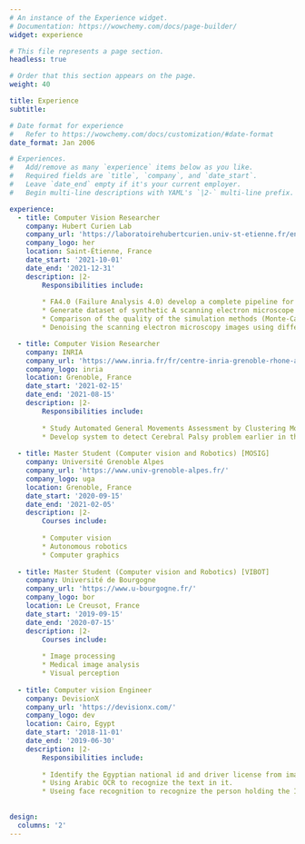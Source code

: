 ```yaml
---
# An instance of the Experience widget.
# Documentation: https://wowchemy.com/docs/page-builder/
widget: experience

# This file represents a page section.
headless: true

# Order that this section appears on the page.
weight: 40

title: Experience
subtitle:

# Date format for experience
#   Refer to https://wowchemy.com/docs/customization/#date-format
date_format: Jan 2006

# Experiences.
#   Add/remove as many `experience` items below as you like.
#   Required fields are `title`, `company`, and `date_start`.
#   Leave `date_end` empty if it's your current employer.
#   Begin multi-line descriptions with YAML's `|2-` multi-line prefix.

experience:
  - title: Computer Vision Researcher 
    company: Hubert Curien Lab 
    company_url: 'https://laboratoirehubertcurien.univ-st-etienne.fr/en/index.html'
    company_logo: her
    location: Saint-Étienne, France
    date_start: '2021-10-01'
    date_end: '2021-12-31'
    description: |2-
        Responsibilities include:
        
        * FA4.0 (Failure Analysis 4.0) develop a complete pipeline for failure diagnostic of electronic devices.
        * Generate dataset of synthetic A scanning electron microscope (SEM) images.
        * Comparison of the quality of the simulation methods (Monte-Carlo method and Deep Learning based methods).
        * Denoising the scanning electron microscopy images using different filters (NLM, Bilateral, Total variation (TV), BM3D).

  - title: Computer Vision Researcher 
    company: INRIA 
    company_url: 'https://www.inria.fr/fr/centre-inria-grenoble-rhone-alpes'
    company_logo: inria
    location: Grenoble, France
    date_start: '2021-02-15'
    date_end: '2021-08-15'
    description: |2-
        Responsibilities include:
        
        * Study Automated General Movements Assessment by Clustering Motion Words from Infants Motion Sequences.
        * Develop system to detect Cerebral Palsy problem earlier in the infant in age 3 -5 months.
    
  - title: Master Student (Computer vision and Robotics) [MOSIG]
    company: Université Grenoble Alpes 
    company_url: 'https://www.univ-grenoble-alpes.fr/'
    company_logo: uga
    location: Grenoble, France
    date_start: '2020-09-15'
    date_end: '2021-02-05'
    description: |2-
        Courses include:
        
        * Computer vision
        * Autonomous robotics
        * Computer graphics
    
  - title: Master Student (Computer vision and Robotics) [VIBOT] 
    company: Université de Bourgogne 
    company_url: 'https://www.u-bourgogne.fr/'
    company_logo: bor
    location: Le Creusot, France
    date_start: '2019-09-15'
    date_end: '2020-07-15'
    description: |2-
        Courses include:
        
        * Image processing
        * Medical image analysis
        * Visual perception
    
  - title: Computer vision Engineer 
    company: DevisionX 
    company_url: 'https://devisionx.com/'
    company_logo: dev
    location: Cairo, Egypt
    date_start: '2018-11-01'
    date_end: '2019-06-30'
    description: |2-
        Responsibilities include:
        
        * Identify the Egyptian national id and driver license from images. 
        * Using Arabic OCR to recognize the text in it.
        * Useing face recognition to recognize the person holding the ID.
     
    
design:
  columns: '2'
---
```

